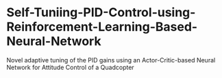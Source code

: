 # Self-Tuniing-PID-Control-using-Reinforcement-Learning-Based-Neural-Network
Novel adaptive tuning of the PID gains using an Actor-Critic-based Neural Network for Attitude Control of a Quadcopter
